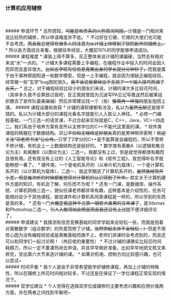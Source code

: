 ### 计算机应用辅修
<br>
<br>
##### 申请环节
* 总所周知，<del>可能是和贵系的火热情况同因，</del>计辅是一门相对来说比较热的辅修，所以申请难度并不低。
* 不过好在它硬，忙碌的大佬们也可能不会考虑。<del>而且我总觉得有很多人的注意力从计辅上转移到了软院新开的辅修上。</del>
* 所以各方面综合来看，根据往年经验，大概前10%的同学能够申请成功。
<br>
##### 课程难度
* 课我上得不算多，反正整体来说计辅的课偏硬，当然总有相对来说“水”一点的。
* 计辅大多课程需要上手编程，在编程作业中投入的时间会因人而异而且差异很大。<del>比如五字班有位信息竞赛出身的学长就分分钟秒了，</del>而我是属于由于某种原因知道一些数学模型，但是一上手编程，就会因为很缺乏编程经验，经常被一些“玄学”bug困扰很久。<del>我不会说我曾经由于无视了一个输入技巧而调了五天。</del>
* 总之，对于编程经验比较少的朋友们来说，计辅的课大多比较花时间，（具体多久我不会算放过我吧，反正我就曾因为沉迷写PA忘记写推送然后被某组织撤去了宣传队委<del>美滋滋</del>）然后非常建议找一个（些）<del>像周冉一样强的</del>朋友抱团上课。
##### 课程设置和收获
* 计辅的课软硬都有涉及，私以为<del>虽然无聊</del>还是很不错的。私以为计辅大部分的课程光看名字就能引人入胜让人神往。
* 必修一门编程基础，一门三选一的语言课，不过合起来实际就是C，C++，Java，VC++四选二。我们系由于培养方案有变所以主修学位的C++不能代这里面的课。
* 软件类课程的精髓在于数据结构。邓公<del>不仅和王晓峰是好朋友</del>真的是男神啊师表啊！<del>欢迎关注“邓老师书法”公众号。</del>只学了2学分的C++是不能算是会编程的，所以不管修不修计辅，有机会上一上数据结构还是挺好的。
* 数学类有离散A（以逻辑和集合论为主）和离散B（以图论为主）二选一。我都没有上过，但是就觉得都很有趣而且很有用。还有我没有上过的《人工智能导论》和《软件工程》，我觉得听名字就能畅想一番了。
* 硬件类，一个是电机系开的（以单片机为载体），一个是计算机系开的（以计算机为载体），二选一，我这学期选了计算机系开的，<del>虽然我经常开小差，但是每次听的时候都能觉得对计算机的认识得到了升华，</del>其实关于计算机硬件方面的知识，有机会了解，何乐而不为呢？
* 还有一门课，是数据库、操作系统、计算机网络三选一，貌似任课老师都非常有趣，这种基本是介绍性的，任务可能相对会少于其他课程，据说课件和计算机系同类课程是一样的，所以学到的东西是真的多。
* 还有一门<del>大概是我这种千古第一钢铁大直男的丧命课了</del>，是3dsmax和Photoshop二选一，<del>引人入胜得如此明显而且我还没有上过</del>就不便详细评论了。
<br>
##### 申请建议
* 我猜测有信息竞赛基础的同学学起来会轻松一些，而我是抱着对离散数学（组合数学）的热爱而修了计辅。<del>当然学起来并不会轻松：）</del>但是不用担心因为没有编程经验或是离散基础而跟不上，老师们讲课时会考虑到的，而且还可以和同学们一起讨论啊！（冉巨佬的重要性）
* 不过计辅的课确实比较花时间耗精力，所以一定不要凑热闹去申请，并且早早做好准备，比如早早地把文核文素修完，空出第六大节来选计辅的课。
* 如果对机电、控制方向比较感兴趣，也可以尝试~
<br>
##### 时间平衡
* 我个人是由于非常希望能学好辅修课程，再加上计辅的特殊性，所以在辅修上所花时间相对较多，不过还是在保证了一学位课程正常实现的情况下。
<br>
##### 双学位建议
* 个人觉得在选择双学位或辅修时主要考虑兴趣和应用价值两方面，并在两者之间找到平衡吧~
